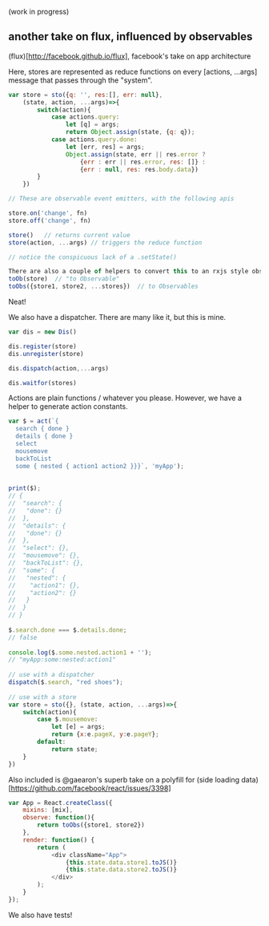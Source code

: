 (work in progress)

another take on flux, influenced by observables 
---

(flux)[http://facebook.github.io/flux], facebook's take on app architecture

Here, stores are represented as reduce functions on every [actions, ...args] message that passes through the "system".

```js
var store = sto({q: '', res:[], err: null},
	(state, action, ...args)=>{
		switch(action){
			case actions.query: 
				let [q] = args;
				return Object.assign(state, {q: q});
			case actions.query.done:
				let [err, res] = args;
				Object.assign(state, err || res.error ? 
					{err : err || res.error, res: []} : 
					{err : null, res: res.body.data})
		}
	})

// These are observable event emitters, with the following apis

store.on('change', fn)  
store.off('change', fn)

store()   // returns current value
store(action, ...args) // triggers the reduce function

// notice the conspicuous lack of a .setState()

There are also a couple of helpers to convert this to an rxjs style observable
toOb(store)  // "to Observable"
toObs({store1, store2, ...stores})  // to Observables

```

Neat!

We also have a dispatcher. There are many like it, but this is mine. 

```js
var dis = new Dis()

dis.register(store)
dis.unregister(store)

dis.dispatch(action,...args)

dis.waitfor(stores)

```

Actions are plain functions / whatever you please. However, we have a helper to generate action constants. 
```js
var $ = act(`{
  search { done } 
  details { done } 
  select 
  mousemove
  backToList 
  some { nested { action1 action2 }}}`, 'myApp');
 
 
print($);
// {
//  "search": {
//   "done": {}
//  },
//  "details": {
//   "done": {}
//  },
//  "select": {},
//	"mousemove": {},
//  "backToList": {},
//  "some": {
//   "nested": {
//    "action1": {},
//    "action2": {}
//   }
//  }
// }
 
$.search.done === $.details.done;
// false
 
console.log($.some.nested.action1 + '');
// "myApp:some:nested:action1"
 
// use with a dispatcher
dispatch($.search, "red shoes");
 
// use with a store
var store = sto({}, (state, action, ...args)=>{
	switch(action){
		case $.mousemove:
			let [e] = args;
			return {x:e.pageX, y:e.pageY};
		default: 
			return state;
	}
})

```

Also included is @gaearon's superb take on a polyfill for (side loading data)[https://github.com/facebook/react/issues/3398]
```js
var App = React.createClass({
	mixins: [mix],
	observe: function(){
		return toObs({store1, store2})
	},
	render: function() {
		return (
			<div className="App">
				{this.state.data.store1.toJS()}
				{this.state.data.store2.toJS()}
			</div>
		);
	}
});
```


We also have tests!

